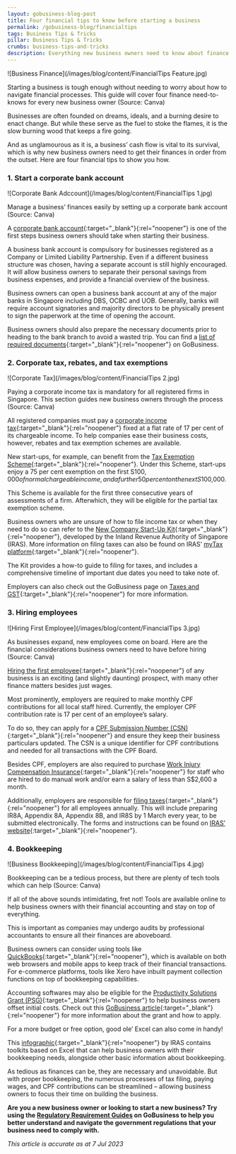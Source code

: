 ```yaml
---
layout: gobusiness-blog-post
title: Four financial tips to know before starting a business
permalink: /gobusiness-blog/financialtips
tags: Business Tips & Tricks
pillar: Business Tips & Tricks
crumbs: business-tips-and-tricks
description: Everything new business owners need to know about finance when starting a business, such as taxes, corporate bank accounts, CPF contributions, and bookkeeping.
---
```


![Business Finance](/images/blog/content/FinancialTips Feature.jpg)
<figcaption> Starting a business is tough enough without needing to worry about how to navigate financial processes. This guide will cover four finance need-to-knows for every new business owner (Source: Canva)</figcaption>

Businesses are often founded on dreams, ideals, and a burning desire to enact change. But while these serve as the fuel to stoke the flames, it is the slow burning wood that keeps a fire going. 

And as unglamourous as it is, a business’ cash flow is vital to its survival, which is why new business owners need to get their finances in order from the outset. Here are four financial tips to show you how. 

### 1. Start a corporate bank account

![Corporate Bank Adccount](/images/blog/content/FinancialTips 1.jpg)
<figcaption> Manage a business’ finances easily by setting up a corporate bank account (Source: Canva)</figcaption>

A [corporate bank account](/start-a-business/open-a-corporate-bank-account/?src=gobiz_blog){:target="_blank"}{:rel="noopener"} is one of the first steps business owners should take when starting their business. 

A business bank account is compulsory for businesses registered as a Company or Limited Liability Partnership. Even if a different business structure was chosen, having a separate account is still highly encouraged. It will allow business owners to separate their personal savings from business expenses, and provide a financial overview of the business. 

Business owners can open a business bank account at any of the major banks in Singapore including DBS, OCBC and UOB. Generally, banks will require account signatories and majority directors to be physically present to sign the paperwork at the time of opening the account. 

Business owners should also prepare the necessary documents prior to heading to the bank branch to avoid a wasted trip. You can find a [list of required documents](/start-a-business/open-a-corporate-bank-account/?src=gobiz_blog){:target="_blank"}{:rel="noopener"} on GoBusiness. 

### 2. Corporate tax, rebates, and tax exemptions

![Corporate Tax](/images/blog/content/FinancialTips 2.jpg)
<figcaption> Paying a corporate income tax is mandatory for all registered firms in Singapore. This section guides new business owners through the process (Source: Canva)</figcaption>

All registered companies must pay a [corporate income tax](https://www.iras.gov.sg/taxes/corporate-income-tax/basics-of-corporate-income-tax/basic-guide-to-corporate-income-tax-for-companies#determining-your-company-s-first-year-of-assessment--ya-){:target="_blank"}{:rel="noopener"} fixed at a flat rate of 17 per cent of its chargeable income. To help companies ease their business costs, however, rebates and tax exemption schemes are available. 

New start-ups, for example, can benefit from the [Tax Exemption Scheme](https://www.iras.gov.sg/quick-links/tax-rates/corporate-income-tax-rates){:target="_blank"}{:rel="noopener"}. Under this Scheme, start-ups enjoy a 75 per cent exemption on the first S$100,000 of normal chargeable income, and a further 50 per cent on the next S$100,000. 

This Scheme is available for the first three consecutive years of assessments of a firm. Afterwhich, they will be eligible for the partial tax exemption scheme. 

Business owners who are unsure of how to file income tax or when they need to do so can refer to the [New Company Start-Up Kit](https://mytax.iras.gov.sg/ESVWeb/default.aspx?target=MCTOnbWelcomePage){:target="_blank"}{:rel="noopener"}, developed by the Inland Revenue Authority of Singapore (IRAS). More information on filing taxes can also be found on IRAS’ [myTax platform](https://mytax.iras.gov.sg/ESVWeb/default.aspx){:target="_blank"}{:rel="noopener"}. 

The Kit provides a how-to guide to filing for taxes, and includes a comprehensive timeline of important due dates you need to take note of. 

Employers can also check out the GoBusiness page on [Taxes and GST](/e-services/taxes-and-gst/?src=gobiz_blog){:target="_blank"}{:rel="noopener"} for more information. 

### 3. Hiring employees 

![Hiring First Employee](/images/blog/content/FinancialTips 3.jpg)
<figcaption> As businesses expand, new employees come on board. Here are the financial considerations business owners need to have before hiring (Source: Canva)</figcaption>

[Hiring the first employee](/start-a-business/hire-employees/?src=gobiz_blog){:target="_blank"}{:rel="noopener"} of any business is an exciting (and slightly daunting) prospect, with many other finance matters besides just wages. 

Most prominently, employers are required to make monthly CPF contributions for all local staff hired. Currently, the employer CPF contribution rate is 17 per cent of an employee’s salary. 

To do so, they can apply for a [CPF Submission Number (CSN)](https://www.cpf.gov.sg/employer/making-cpf-contributions){:target="_blank"}{:rel="noopener"} and ensure they keep their business particulars updated. The CSN is a unique identifier for CPF contributions and needed for all transactions with the CPF Board. 

Besides CPF, employers are also required to purchase [Work Injury Compensation Insurance](https://www.mom.gov.sg/workplace-safety-and-health/work-injury-compensation/work-injury-compensation-insurance){:target="_blank"}{:rel="noopener"} for staff who are hired to do manual work and/or earn a salary of less than S$2,600 a month.

Additionally, employers are responsible for [filing taxes](https://www.iras.gov.sg/taxes/individual-income-tax/employers){:target="_blank"}{:rel="noopener"} for all employees annually. This will include preparing IR8A, Appendix 8A, Appendix 8B, and IR8S by 1 March every year, to be submitted electronically. The forms and instructions can be found on [IRAS’ website](https://www.iras.gov.sg/taxes/individual-income-tax/employers/auto-inclusion-scheme-(ais)-for-employment-income/reporting-employee-earnings-(ir8a-appendix-8a-appendix-8b-ir8s)){:target="_blank"}{:rel="noopener"}. 

### 4. Bookkeeping

![Business Bookkeeping](/images/blog/content/FinancialTips 4.jpg)
<figcaption> Bookkeeping can be a tedious process, but there are plenty of tech tools which can help (Source: Canva)</figcaption>

If all of the above sounds intimidating, fret not! Tools are available online to help business owners with their financial accounting and stay on top of everything. 

This is important as companies may undergo audits by professional accountants to ensure all their finances are aboveboard. 

Business owners can consider using tools like [QuickBooks](https://quickbooks.intuit.com/sg/){:target="_blank"}{:rel="noopener"}, which is available on both web browsers and mobile apps to keep track of their financial transactions. For e-commerce platforms, tools like Xero have inbuilt payment collection functions on top of bookkeeping capabilities. 

Accounting softwares may also be eligible for the [Productivity Solutions Grant (PSG)](/productivity-solutions-grant/?src=gobiz_blog){:target="_blank"}{:rel="noopener"} to help business owners offset initial costs. Check out this [GoBusiness article](/gobusiness-blog/psg/?src=gobiz_blog){:target="_blank"}{:rel="noopener"} for more information about the grant and how to apply.  

For a more budget or free option, good ole’ Excel can also come in handy! 

This [infographic](https://www.iras.gov.sg/taxes/individual-income-tax/self-employed-and-partnerships/keeping-proper-records-and-accounts){:target="_blank"}{:rel="noopener"} by IRAS contains toolkits based on Excel that can help business owners with their bookkeeping needs, alongside other basic information about bookkeeping. 

As tedious as finances can be, they are necessary and unavoidable. But with proper bookkeeping, the numerous processes of tax filing, paying wages, and CPF contributions can be streamlined – allowing business owners to focus their time on building the business.  

**Are you a new business owner or looking to start a new business? Try using the [Regulatory Requirement Guides](/regulatory-requirements-guides/?src=gobiz_blog) on GoBusiness to help you better understand and navigate the government regulations that your business need to comply with.**

<em> This article is accurate as at 7 Jul 2023</em>

